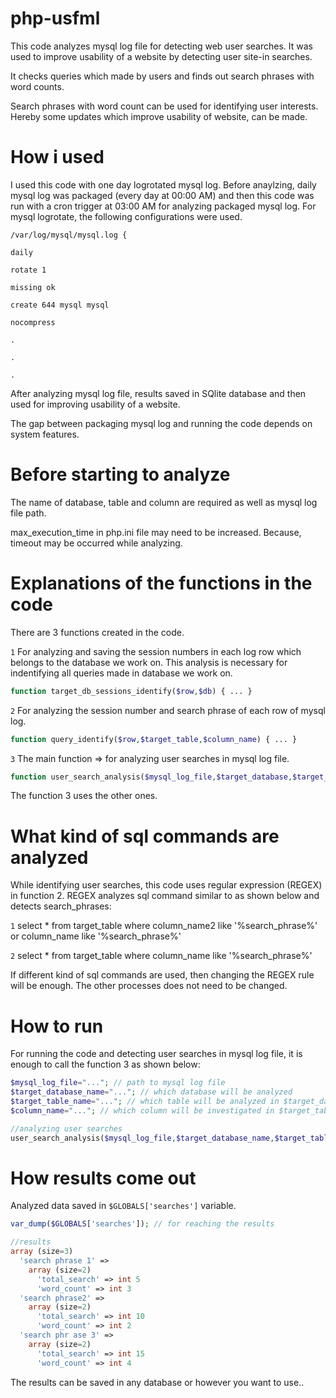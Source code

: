 # php-usfml
This code analyzes mysql log file for detecting web user searches. It was used to improve usability of a website by detecting user site-in searches.

It checks queries which made by users and finds out search phrases with word counts.

Search phrases with word count can be used for identifying user interests. Hereby some updates which improve usability of website, can be made.

# How i used
I used this code with one day logrotated mysql log. Before anaylzing, daily mysql log was packaged (every day at 00:00 AM) and then this code was run with a cron trigger at 03:00 AM for analyzing packaged mysql log. For mysql logrotate, the following configurations were used.

```
/var/log/mysql/mysql.log {

daily

rotate 1

missing ok

create 644 mysql mysql

nocompress

.

.

.
```

After analyzing mysql log file, results saved in SQlite database and then used for improving usability of a website.

The gap between packaging mysql log and running the code depends on system features.

# Before starting to analyze
The name of database, table and column are required as well as mysql log file path.

max_execution_time in php.ini file may need to be increased. Because, timeout may be occurred while analyzing.

# Explanations of the functions in the code
There are 3 functions created in the code.

`1` For analyzing and saving the session numbers in each log row which belongs to the database we work on. This analysis is necessary for indentifying all queries made in database we work on.
```php
function target_db_sessions_identify($row,$db) { ... }
```

`2` For analyzing the session number and search phrase of each row of mysql log.
```php
function query_identify($row,$target_table,$column_name) { ... }
```

`3` The main function => for analyzing user searches in mysql log file.
```php
function user_search_analysis($mysql_log_file,$target_database,$target_table,$column_name) { ... }
```

The function 3 uses the other ones.

# What kind of sql commands are analyzed
While identifying user searches, this code uses regular expression (REGEX) in function 2. REGEX analyzes sql command similar to as shown below and detects search_phrases:

`1` select * from target_table where column_name2 like '%search_phrase%' or column_name like '%search_phrase%'

`2` select * from target_table where column_name like '%search_phrase%'

If different kind of sql commands are used, then changing the REGEX rule will be enough. The other processes does not need to be changed.

# How to run
For running the code and detecting user searches in mysql log file, it is enough to call the function 3 as shown below:

```php
$mysql_log_file="..."; // path to mysql log file
$target_database_name="..."; // which database will be analyzed
$target_table_name="..."; // which table will be analyzed in $target_database_name
$column_name="..."; // which column will be investigated in $target_table_name

//analyzing user searches
user_search_analysis($mysql_log_file,$target_database_name,$target_table_name,$column_name);
```

# How results come out
Analyzed data saved in `$GLOBALS['searches']` variable.

```php
var_dump($GLOBALS['searches']); // for reaching the results

//results
array (size=3)
  'search phrase 1' => 
    array (size=2)
      'total_search' => int 5
      'word_count' => int 3
  'search phrase2' => 
    array (size=2)
      'total_search' => int 10
      'word_count' => int 2
  'search phr ase 3' => 
    array (size=2)
      'total_search' => int 15
      'word_count' => int 4
```

The results can be saved in any database or however you want to use..


